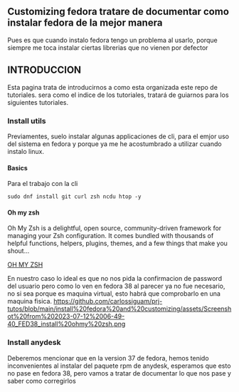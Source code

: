 Customizing fedora tratare de documentar como instalar fedora de la mejor manera
------------------------------------------------
Pues es que cuando instalo fedora tengo un problema al usarlo, porque siempre me toca instalar ciertas librerias que no vienen por defector 
## INTRODUCCION
Esta pagina trata de introducirnos a como esta organizada este repo de tutoriales. sera como el indice de los tutoriales, tratará de guiarnos para los siguientes tutoriales.


### Install utils
Previamentes, suelo instalar algunas applicaciones de cli, para el emjor uso del sistema en fedora y porque ya me he acostumbrado a utilizar cuando instalo linux.

#### Basics
Para el trabajo con la cli
```shell
sudo dnf install git curl zsh ncdu htop -y
```
#### Oh my zsh
Oh My Zsh is a delightful, open source, community-driven framework for managing your Zsh configuration. It comes bundled with thousands of helpful functions, helpers, plugins, themes, and a few things that make you shout...

[OH MY ZSH](https://ohmyz.sh/)

En nuestro caso lo ideal es que no nos pida la confirmacion de password del usuario pero como lo ven en fedora 38 al parecer ya no fue necesario, no si sea porque es maquina virtual, esto habrá que comprobarlo en una maquina fisica.
https://github.com/carlossiguam/prj-tutos/blob/main/install%20fedora%20and%20customizing/assets/Screenshot%20from%202023-07-12%2006-49-40_FED38_install%20ohmy%20zsh.png



### Install anydesk
Deberemos mencionar que en la version  37 de fedora, hemos tenido inconvenientes al instalar del paquete rpm de anydesk, esperamos que esto no pase en fedora 38, pero vamos a tratar de documentar lo que nos pase y saber como corregirlos